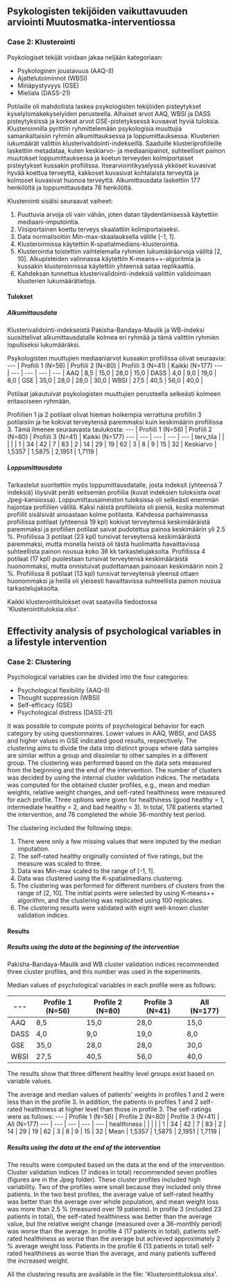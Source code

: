 ## Psykologisten tekijöiden vaikuttavuuden arviointi Muutosmatka-interventiossa
### Case 2: Klusterointi
Psykologiset tekijät voidaan jakaa neljään kategoriaan:
- Psykologinen joustavuus (AAQ-II)
- Ajattelutoiminnot (WBSI)
- Minäpystyvyys (GSE)
- Mieliala (DASS-21)

Potilaille oli mahdollista laskea psykologisten tekijöiden pisteytykset kyselylomakekyselyiden perusteella. Alhaiset arvot AAQ, WBSI ja DASS pisteytyksissä ja korkeat arvot GSE-pistetyksessä kuvaavat hyviä tuloksia. Klusteroinnilla pyrittiin ryhmittelemään psykologisia muuttujia samankaltaisiin ryhmiin alkumittauksessa ja loppumittauksessa. Klusterien lukumäärät valittiin klusterivalidointi-indekseillä. Saaduille klusteriprofiileille laskettiin metadataa, kuten keskiarvo- ja mediaanipainot, suhteelliset painon muutokset loppumittauksessa ja koetun terveyden kolmiportaiset pisteytykset kussakin profiilissa. Itsearviointikyselyssä ykköset kuvasivat hyvää koettua terveyttä, kakkoset kuvasivat kohtalaista terveyttä ja kolmoset kuvasivat huonoa terveyttä. Alkumittausdata laskettiin 177 henkilöltä ja loppumittausdata 78 henkilöltä.  

Klusterointi sisälsi seuraavat vaiheet:
1. Puuttuvia arvoja oli vain vähän, joten datan täydentämisessä käytettiin mediaani-imputointia.
2. Viisiportainen koettu terveys skaalattiin kolmiportaiseksi.
3. Data normalisoitiin Min-max-skaalauksella välille [-1, 1].
4. Klusteroinnissa käytettiin K-spatialmedians-klusterointia.
5. Klusterointia toistettiin vaihtelemalla ryhmien lukumääräarvoja väliltä [2, 10]. Alkupisteiden valinnassa käytettiin K-means++-algoritmia ja kussakin klusteroinnissa käytettiin yhteensä sataa replikaattia. 
6. Kahdeksan tunnettua klusterivalidointi-indeksiä valittiin validoimaan klusterien lukumäärätietoja.   

#### Tulokset

##### Alkumittausdata 

Klusterivalidointi-indekseistä Pakisha-Bandaya-Maulik ja WB-indeksi suosittelivat alkumittausdatalle kolmea eri ryhmää ja tämä valittiin ryhmien lopulliseksi lukumääräksi. 

Psykologisten muuttujien mediaaniarvot kussakin profiilissa olivat seuraavia:
---  | Profiili 1 (N=56)  | Profiili 2 (N=80) | Profiili 3 (N=41) | Kaikki (N=177) 
---  | ---  | ---  | ---  | ---  | 
AAQ  | 8,5  | 15,0  | 28,0  | 15,0  | 
DASS  | 4,0  | 9,0  | 19,0  | 8,0  |
GSE  | 35,0  | 28,0  | 28,0  | 30,0  | 
WBSI  | 27,5  | 40,5  | 56,0  | 40,0  | 

Potilaat jakautuivat psykologisten muuttujien perusteella selkeästi kolmeen eritasoiseen ryhmään. 

Profiilien 1 ja 2 potilaat olivat hieman hoikempia verrattuna profiilin 3 potilaisiin ja he kokivat terveytensä paremmaksi kuin keskimäärin profiilissa 3. Tämä ilmenee seuraavasta taulukosta:
---  | Profiili 1 (N=56)  | Profiili 2 (N=80) | Profiili 3 (N=41) | Kaikki (N=177) 
---  | ---  | ---  | ---  | ---  | 
terv_tila  |  |   |   |   | 
1  | 34  | 42  | 7  | 83  | 
2  | 14  | 29  | 19  | 62  | 
3  | 8  | 9  | 15  | 32  | 
Keskiarvo  | 1,5357  | 1,5875 | 2,1951  | 1,7119  | 

##### Loppumittausdata

Tarkastelut suoritettiin myös loppumittausdatalle, josta indeksit (yhteensä 7 indeksiä) löysivät peräti seitsemän profiilia (kuvat indeksien tuloksista ovat Jpeg-kansiossa). Loppumittausaineiston tuloksissa oli selkeästi enemmän hajontaa profiilien välillä. Kaksi näistä profiileista oli pieniä, koska molemmat profiilit sisälsivät ainoastaan kolme potilasta. Kahdessa parhaimmassa profiilissa potilaat (yhteensä 19 kpl) kokivat terveytensä keskimääräistä paremmaksi ja profiilien potilaat saivat pudotettua painoa keskimäärin yli 2.5 %. Profiilissa 3 potilaat (23 kpl) tunsivat terveytensä keskimääräistä paremmaksi, mutta monella heistä oli tästä huolimatta havaittavissa suhteellista painon nousua koko 36 kk tarkastelujaksolta. Profiilissa 4 potilaat (17 kpl) puolestaan tunsivat terveytensä keskimääräistä huonommaksi, mutta onnistuivat pudottamaan painoaan keskimäärin noin 2 %. Profiilissa 6 potilaat (13 kpl) tunsivat terveytensä yleensä ottaen huonommaksi ja heillä oli yleisesti havaittavissa suhteellista painon nousua tarkastelujaksolta. 

Kaikki klusterointitulokset ovat saatavilla tiedostossa 'Klusterointituloksia.xlsx'.     

## Effectivity analysis of psychological variables in a lifestyle intervention
### Case 2: Clustering

Psychological variables can be divided into the four categories:
- Psychological flexibility (AAQ-II)
- Thought suppression (WBSI)
- Self-efficacy (GSE)
- Psychological distress (DASS-21)

It was possible to compute points of psychological behavior for each category by using questionnaires. Lower values in AAQ, WBSI, and DASS and higher values in GSE indicated good results, respectively. The clustering aims to divide the data into distinct groups where data samples are similar within a group and dissimilar to other samples in a different group. The clustering was performed based on the data sets measured from the beginning and the end of the intervention. The number of clusters was decided by using the internal cluster validation indices. The metadata was computed for the obtained cluster profiles, e.g., mean and median weights, relative weight changes, and self-rated healthiness were measured for each profile. Three options were given for healthiness (good healthy = 1, intermediate healthy = 2, and bad healthy = 3). In total, 178 patients started the intervention, and 78 completed the whole 36-monthly test period.           

The clustering included the following steps:
1. There were only a few missing values that were imputed by the median imputation.
2. The self-rated healthy originally consisted of five ratings, but the measure was scaled to three.
3. Data was Min-max scaled to the range of [-1, 1].
4. Data was clustered using the K-spatialmedians clustering.
5. The clustering was performed for different numbers of clusters from the range of [2, 10]. The initial points were selected by using K-means++ algorithm, and the clustering was replicated using 100 replicates. 
6. The clustering results were validated with eight well-known cluster validation indices.

#### Results

##### Results using the data at the beginning of the intervention  

Pakisha-Bandaya-Maulik and WB cluster validation indices recommended three cluster profiles, and this number was used in the experiments. 

Median values of psychological variables in each profile were as follows:

---  | Profile 1 (N=56)  | Profile 2 (N=80) | Profile 3 (N=41) | All (N=177) 
---  | ---  | ---  | ---  | ---  | 
AAQ  | 8,5  | 15,0  | 28,0  | 15,0  | 
DASS  | 4,0  | 9,0  | 19,0  | 8,0  |
GSE  | 35,0  | 28,0  | 28,0  | 30,0  | 
WBSI  | 27,5  | 40,5  | 56,0  | 40,0  | 

The results show that three different healthy level groups exist based on variable values.

The average and median values of patients' weights in profiles 1 and 2 were less than in the profile 3. In addition, the patients in profiles 1 and 2 self-rated healthiness at higher level than those in profile 3. The self-ratings were as follows:
---  | Profile 1 (N=56)  | Profile 2 (N=80) | Profile 3 (N=41) | All (N=177) 
---  | ---  | ---  | ---  | ---  | 
healthiness  |  |   |   |   | 
1  | 34  | 42  | 7  | 83  | 
2  | 14  | 29  | 19  | 62  | 
3  | 8  | 9  | 15  | 32  | 
Mean  | 1,5357  | 1,5875 | 2,1951  | 1,7119  | 

##### Results using the data at the end of the intervention

The results were computed based on the data at the end of the intervention. Cluster validation indices (7 indices in total) recommended seven profiles (figures are in the Jpeg folder). These cluster profiles included high variability. Two of the profiles were small because they included only three patients. In the two best profiles, the average value of self-rated healthy was better than the average over whole population, and mean weight loss was more than 2.5 % (measured over 19 patients). In profile 3 (included 23 patients in total), the self-rated healthiness was better than the average value, but the relative weight change (measured over a 36-monthly period) was worse than the average. In profile 4 (17 patients in total), patients self-rated healthiness as worse than the average but achieved approximately 2 % average weight loss. Patients in the profile 6 (13 patients in total) self-rated healthiness as worse than the average, and many patients suffered the increased weight. 

All the clustering results are available in the file: 'Klusterointituloksia.xlsx'.

